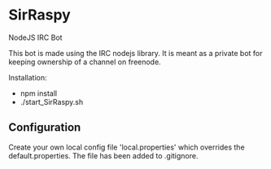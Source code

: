 # SirRaspy
NodeJS IRC Bot

This bot is made using the IRC nodejs library. 
It is meant as a private bot for keeping ownership of a channel on freenode. 

Installation:

* npm install
* ./start_SirRaspy.sh

## Configuration

Create your own local config file 'local.properties' which overrides the default.properties. The file has been added to .gitignore. 
